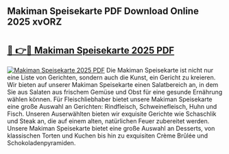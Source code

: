 ## Makiman Speisekarte PDF Download Online 2025 xvORZ

# <h2><a href="http://gccd8o.nevu.top/?p=Makiman+Speisekarte">🔗 👉🔴 Makiman Speisekarte 2025 PDF</a></h2>

[![Makiman Speisekarte 2025 PDF](https://i.imgur.com/dBaPXMq.png)](http://gccd8o.nevu.top/?p=Makiman+Speisekarte)
Die Makiman Speisekarte ist nicht nur eine Liste von Gerichten, sondern auch die Kunst, ein Gericht zu kreieren. Wir bieten auf unserer Makiman Speisekarte einen Salatbereich an, in dem Sie aus Salaten aus frischem Gemüse und Obst für eine gesunde Ernährung wählen können. Für Fleischliebhaber bietet unsere Makiman Speisekarte eine große Auswahl an Gerichten: Rindfleisch, Schweinefleisch, Huhn und Fisch. Unseren Auserwählten bieten wir exquisite Gerichte wie Schaschlik und Steak an, die auf einem alten, natürlichen Feuer zubereitet werden. Unsere Makiman Speisekarte bietet eine große Auswahl an Desserts, von klassischen Torten und Kuchen bis hin zu exquisiten Crème Brûlée und Schokoladenpyramiden.
